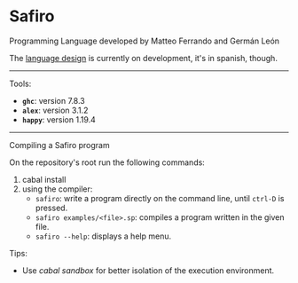 Safiro
======

Programming Language developed by Matteo Ferrando and Germán León

The [language design](doc/diseño.md) is currently on development, it's in spanish, though.

---

Tools:

* **`ghc`**:   version 7.8.3
* **`alex`**:  version 3.1.2
* **`happy`**: version 1.19.4

---

Compiling a Safiro program

On the repository's root run the following commands:

1. cabal install
2. using the compiler:
    * `safiro`: write a program directly on the command line, until `ctrl-D` is pressed.
    * `safiro examples/<file>.sp`: compiles a program written in the given file.
    * `safiro --help`: displays a help menu.

Tips:
* Use *cabal sandbox* for better isolation of the execution environment.
